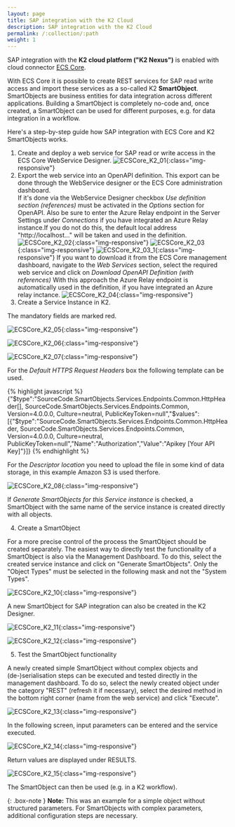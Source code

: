 ```yaml
---
layout: page
title: SAP integration with the K2 Cloud
description: SAP integration with the K2 Cloud
permalink: /:collection/:path
weight: 1
---
```


SAP integration with the **K2 cloud platform ("K2 Nexus")** is enabled with cloud connector [ECS Core](https://theobald-software.com/en/ecs-core/).

With ECS Core it is possible to create REST services for SAP read write access and import these services as a so-called K2 **SmartObject**.
SmartObjects are business entities for data integration across different applications. Building a SmartObject is completely no-code and, once created, a SmartObject can be used for different purposes, e.g. for data integration in a workflow.

Here's a step-by-step guide how SAP integration with ECS Core and K2 SmartObjects works.

1. Create and deploy a web service for SAP read or write access in the ECS Core WebService Designer. 
![ECSCore_K2_01](/img/contents/ecscore/ecscore_k2_01.png){:class="img-responsive"}
2. Export the web service into an OpenAPI definition.
This export can be done through the WebService designer or the ECS Core administration dashboard. <br>
If it's done via the WebService Designer checkbox *Use definition section (references)* must be activated in the *Options* section for OpenAPI. 
Also be sure to enter the Azure Relay endpoint in the Server Settings under *Connections* if you have integrated an Azure Relay instance.If you do not do this, 
the default local address "http://localhost..." will be taken and used in the definition.
![ECSCore_K2_02](/img/contents/ecscore/ecscore_k2_02.png){:class="img-responsive"}
![ECSCore_K2_03](/img/contents/ecscore/ecscore_k2_03.png){:class="img-responsive"}
![ECSCore_K2_03_1](/img/contents/ecscore/ecscore_k2_03_1.png){:class="img-responsive"}
If you want to download it from the ECS Core management dashboard, navigate to the *Web Services* section, select the required web service and click on *Download OpenAPI Definition (with references)*
With this approach the Azure Relay endpoint is automatically used in the definition, if you have integrated an Azure relay inctance. 
![ECSCore_K2_04](/img/contents/ecscore/ecscore_k2_04.png){:class="img-responsive"}
3. Create a Service Instance in K2. 

The mandatory fields are marked red.

![ECSCore_K2_05](/img/contents/ecscore/ecscore_k2_05.png){:class="img-responsive"}

 
![ECSCore_K2_06](/img/contents/ecscore/ecscore_k2_06.png){:class="img-responsive"}

 
![ECSCore_K2_07](/img/contents/ecscore/ecscore_k2_07.png){:class="img-responsive"} 

 
For the *Default HTTPS Request Headers* box the following template can be used.  

{% highlight javascript %}
{"$type":"SourceCode.SmartObjects.Services.Endpoints.Common.HttpHeader[], SourceCode.SmartObjects.Services.Endpoints.Common, Version=4.0.0.0, Culture=neutral, PublicKeyToken=null","$values":[{"$type":"SourceCode.SmartObjects.Services.Endpoints.Common.HttpHeader, SourceCode.SmartObjects.Services.Endpoints.Common, Version=4.0.0.0, Culture=neutral, PublicKeyToken=null","Name":"Authorization","Value":"Apikey 
[Your API Key]"}]}
{% endhighlight %}

For the *Descriptor location* you need to upload the file in some kind of data storage, in this example Amazon S3 is used therfore.  

![ECSCore_K2_08](/img/contents/ecscore/ecscore_k2_08.png){:class="img-responsive"} 
 
If *Generate SmartObjects for this Service instance* is checked, a SmartObject with the same name of the service instance is created directly with all objects. 

4. Create a SmartObject

For a more precise control of the process the SmartObject should be created separately. 
The easiest way to directly test the functionality of a SmartObject is also via the Management Dashboard.
To do this, select the created service instance and click on "Generate SmartObjects".
Only the "Object Types" must be selected in the following mask and not the "System Types".

![ECSCore_K2_10](/img/contents/ecscore/ecscore_k2_10.png){:class="img-responsive"} 
 
A new SmartObject for SAP integration can also be created in the K2 Designer. 
 
![ECSCore_K2_11](/img/contents/ecscore/ecscore_k2_11.png){:class="img-responsive"} 
 
![ECSCore_K2_12](/img/contents/ecscore/ecscore_k2_12.png){:class="img-responsive"} 


5. Test the SmartObject functionality
 
A newly created simple SmartObject without complex objects and (de-)serialisation steps can be executed and tested directly in the management dashboard.
To do so, select the newly created object under the category "REST" (refresh it if necessary), select the desired method in the bottom right corner (name from the web service) and click "Execute".

![ECSCore_K2_13](/img/contents/ecscore/ecscore_k2_13.png){:class="img-responsive"} 

In the following screen, input parameters can be entered and the service executed.
 
![ECSCore_K2_14](/img/contents/ecscore/ecscore_k2_14.png){:class="img-responsive"}

Return values are displayed under RESULTS. 

![ECSCore_K2_15](/img/contents/ecscore/ecscore_k2_15.png){:class="img-responsive"}

The SmartObject can then be used (e.g. in a K2 workflow).

{: .box-note }
**Note:** This was an example for a simple object without structured parameters. For SmartObjects with complex parameters, additional configuration steps are necessary.  


